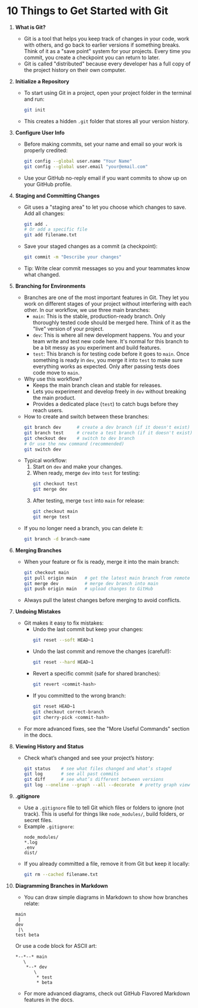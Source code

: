 # 10 Things to Get Started with Git

1. **What is Git?**
   - Git is a tool that helps you keep track of changes in your code, work with others, and go back to earlier versions if something breaks. Think of it as a "save point" system for your projects. Every time you commit, you create a checkpoint you can return to later.
   - Git is called "distributed" because every developer has a full copy of the project history on their own computer.

2. **Initialize a Repository**
   - To start using Git in a project, open your project folder in the terminal and run:
     ```bash
     git init
     ```
   - This creates a hidden `.git` folder that stores all your version history.

3. **Configure User Info**
   - Before making commits, set your name and email so your work is properly credited:
     ```bash
     git config --global user.name "Your Name"
     git config --global user.email "your@email.com"
     ```
   - Use your GitHub no-reply email if you want commits to show up on your GitHub profile.

4. **Staging and Committing Changes**
   - Git uses a "staging area" to let you choose which changes to save. Add all changes:
     ```bash
     git add .
     # Or add a specific file
     git add filename.txt
     ```
   - Save your staged changes as a commit (a checkpoint):
     ```bash
     git commit -m "Describe your changes"
     ```
   - Tip: Write clear commit messages so you and your teammates know what changed.


5. **Branching for Environments**
   - Branches are one of the most important features in Git. They let you work on different stages of your project without interfering with each other. In our workflow, we use three main branches:
     - `main`: This is the stable, production-ready branch. Only thoroughly tested code should be merged here. Think of it as the "live" version of your project.
     - `dev`: This is where all new development happens. You and your team write and test new code here. It's normal for this branch to be a bit messy as you experiment and build features.
     - `test`: This branch is for testing code before it goes to `main`. Once something is ready in `dev`, you merge it into `test` to make sure everything works as expected. Only after passing tests does code move to `main`.
   - Why use this workflow?
     - Keeps the main branch clean and stable for releases.
     - Lets you experiment and develop freely in `dev` without breaking the main product.
     - Provides a dedicated place (`test`) to catch bugs before they reach users.
   - How to create and switch between these branches:
     ```bash
     git branch dev      # create a dev branch (if it doesn't exist)
     git branch test     # create a test branch (if it doesn't exist)
     git checkout dev    # switch to dev branch
     # Or use the new command (recommended)
     git switch dev
     ```
   - Typical workflow:
     1. Start on `dev` and make your changes.
     2. When ready, merge `dev` into `test` for testing:
        ```bash
        git checkout test
        git merge dev
        ```
     3. After testing, merge `test` into `main` for release:
        ```bash
        git checkout main
        git merge test
        ```
   - If you no longer need a branch, you can delete it:
     ```bash
     git branch -d branch-name
     ```

6. **Merging Branches**
   - When your feature or fix is ready, merge it into the main branch:
     ```bash
     git checkout main
     git pull origin main   # get the latest main branch from remote
     git merge dev          # merge dev branch into main
     git push origin main   # upload changes to GitHub
     ```
   - Always pull the latest changes before merging to avoid conflicts.

7. **Undoing Mistakes**
   - Git makes it easy to fix mistakes:
     - Undo the last commit but keep your changes:
       ```bash
       git reset --soft HEAD~1
       ```
     - Undo the last commit and remove the changes (careful!):
       ```bash
       git reset --hard HEAD~1
       ```
     - Revert a specific commit (safe for shared branches):
       ```bash
       git revert <commit-hash>
       ```
     - If you committed to the wrong branch:
       ```bash
       git reset HEAD~1
       git checkout correct-branch
       git cherry-pick <commit-hash>
       ```
   - For more advanced fixes, see the "More Useful Commands" section in the docs.

8. **Viewing History and Status**
   - Check what’s changed and see your project’s history:
     ```bash
     git status    # see what files changed and what’s staged
     git log       # see all past commits
     git diff      # see what’s different between versions
     git log --oneline --graph --all --decorate  # pretty graph view
     ```

9. **.gitignore**
   - Use a `.gitignore` file to tell Git which files or folders to ignore (not track). This is useful for things like `node_modules/`, build folders, or secret files.
   - Example `.gitignore`:
     ```
     node_modules/
     *.log
     .env
     dist/
     ```
   - If you already committed a file, remove it from Git but keep it locally:
     ```bash
     git rm --cached filename.txt
     ```

10. **Diagramming Branches in Markdown**
    - You can draw simple diagrams in Markdown to show how branches relate:
    ```
    main
     |
    dev
     |\
    test beta
    ```
    Or use a code block for ASCII art:
    ```text
    *--*--* main
       \
        *--* dev
           \
            * test
            * beta
    ```
    - For more advanced diagrams, check out GitHub Flavored Markdown features in the docs.
